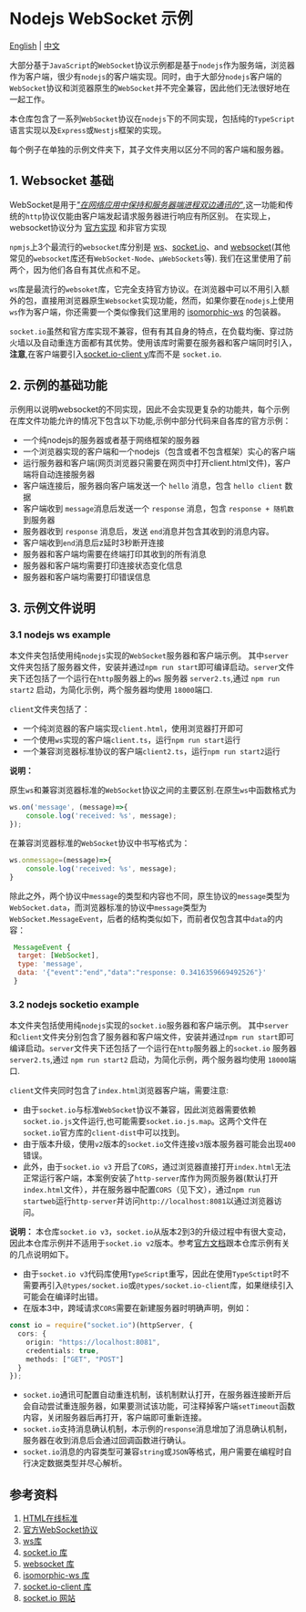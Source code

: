 # Nodejs WebSocket 示例

[English](./README.md) | [中文](./README_ZH.md)


大部分基于`JavaScript`的`WebSocket`协议示例都是基于`nodejs`作为服务端，浏览器作为客户端，很少有`nodejs`的客户端实现。同时，由于大部分`nodejs`客户端的`WebSocket`协议和浏览器原生的`WebSocket`并不完全兼容，因此他们无法很好地在一起工作。

本仓库包含了一系列`WebSocket`协议在`nodejs`下的不同实现，包括纯的`TypeScript`语言实现以及`Express`或`Nestjs`框架的实现。

每个例子在单独的示例文件夹下，其子文件夹用以区分不同的客户端和服务器。

## 1. Websocket 基础

WebSocket是用于[*"在网络应用中保持和服务器端进程双边通讯的"*][1],这一功能和传统的`http`协议仅能由客户端发起请求服务器进行响应有所区别。 在实现上，websocket协议分为 [官方实现][2] 和非官方实现

`npmjs`上3个最流行的`websocket`库分别是 [ws][3]、[socket.io][4]、and [websocket][5](其他常见的`websocket`库还有`WebSocket-Node`、`µWebSockets`等). 我们在这里使用了前两个，因为他们各自有其优点和不足。 

 `ws`库是最流行的`websoket`库，它完全支持官方协议。在浏览器中可以不用引入额外的包，直接用浏览器原生`Websocket`实现功能，然而，如果你要在`nodejs`上使用`ws`作为客户端，你还需要一个类似像我们这里用的 [isomorphic-ws][6] 的包装器。

`socket.io`虽然和官方库实现不兼容，但有有其自身的特点，在负载均衡、穿过防火墙以及自动重连方面都有其优势。使用该库时需要在服务器和客户端同时引入，**注意**,在客户端要引入[socket.io-client y][7]库而不是 `socket.io`.

## 2. 示例的基础功能

示例用以说明websocket的不同实现，因此不会实现更复杂的功能共，每个示例在库文件功能允许的情况下包含以下功能,示例中部分代码来自各库的官方示例：

- 一个纯nodejs的服务器或者基于网络框架的服务器
- 一个浏览器实现的客户端和一个nodejs（包含或者不包含框架）实心的客户端
- 运行服务器和客户端(网页浏览器只需要在网页中打开client.html文件)，客户端将自动连接服务器
- 客户端连接后，服务器向客户端发送一个 `hello` 消息，包含 `hello client` 数据
- 客户端收到 `message`消息后发送一个 `response` 消息，包含 `response + 随机数` 到服务器
- 服务器收到 `response` 消息后，发送 `end`消息并包含其收到的消息内容。
- 客户端收到`end`消息后z延时3秒断开连接
- 服务器和客户端均需要在终端打印其收到的所有消息
- 服务器和客户端均需要打印连接状态变化信息
- 服务器和客户端均需要打印错误信息

## 3. 示例文件说明

### 3.1 nodejs ws example

本文件夹包括使用纯`nodejs`实现的`WebSocket`服务器和客户端示例。
其中`server`文件夹包括了服务器文件，安装并通过`npm run start`即可编译启动。`server`文件夹下还包括了一个运行在`http`服务器上的`ws` 服务器 `server2.ts`,通过 `npm run start2` 启动，为简化示例，两个服务器均使用 `18000`端口.

`client`文件夹包括了：
- 一个纯浏览器的客户端实现`client.html`，使用浏览器打开即可
- 一个使用`ws`实现的客户端`client.ts`，运行`npm run start`运行
- 一个兼容浏览器标准协议的客户端`client2.ts`，运行`npm run start2`运行

**说明：**

原生`ws`和兼容浏览器标准的`WebSocket`协议之间的主要区别.在原生`ws`中函数格式为

```javascript
ws.on('message', (message)=>{
    console.log('received: %s', message);
});
```
在兼容浏览器标准的`WebSocket`协议中书写格式为：
```javascript
ws.onmessage=(message)=>{
    console.log('received: %s', message);
}
```
除此之外，两个协议中`message`的类型和内容也不同，原生协议的`message`类型为`WebSocket.data`，而浏览器标准的协议中`message`类型为`WebSocket.MessageEvent`，后者的结构类似如下，而前者仅包含其中`data`的内容：
 ```javascript
  MessageEvent {
   target: [WebSocket],
   type: 'message',
   data: '{"event":"end","data":"response: 0.3416359669492526"}'
  }
```

### 3.2 nodejs socketio example

本文件夹包括使用纯`nodejs`实现的`socket.io`服务器和客户端示例。
其中`server`和`client`文件夹分别包含了服务器和客户端文件，安装并通过`npm run start`即可编译启动。`server`文件夹下还包括了一个运行在`http`服务器上的`socket.io` 服务器 `server2.ts`,通过 `npm run start2` 启动，为简化示例，两个服务器均使用 `18000`端口.

`client`文件夹同时包含了`index.html`浏览器客户端，需要注意:
- 由于`socket.io`与标准`WebSocket`协议不兼容，因此浏览器需要依赖`socket.io.js`文件运行,也可能需要`socket.io.js.map`。这两个文件在`socket.io`官方库的`client-dist`中可以找到。
- 由于版本升级，使用`v2`版本的`socket.io`文件连接`v3`版本服务器可能会出现`400`错误。
- 此外，由于`socket.io v3` 开启了`CORS`，通过浏览器直接打开`index.html`无法正常运行客户端，本案例安装了`http-server`库作为网页服务器(默认打开`index.html`文件），并在服务器中配置`CORS`（见下文），通过`npm run startweb`运行`http-server`并访问`http://localhost:8081`以通过浏览器访问。

**说明：**
本仓库`socket.io v3`，`socket.io`从版本2到3的升级过程中有很大变动，因此本仓库示例并不适用于`socket.io v2`版本。参考[官方文档][8]跟本仓库示例有关的几点说明如下。

- 由于`socket.io v3`代码库使用`TypeScript`重写，因此在使用`TypeSctipt`时不需要再引入`@types/socket.io`或`@types/socket.io-client`库，如果继续引入可能会在编译时出错。
- 在版本3中，跨域请求`CORS`需要在新建服务器时明确声明，例如：
```typescript
const io = require("socket.io")(httpServer, {
  cors: {
    origin: "https://localhost:8081",
    credentials: true,
    methods: ["GET", "POST"]
  }
});
```
- `socket.io`通讯可配置自动重连机制，该机制默认打开，在服务器连接断开后会自动尝试重连服务器，如果要测试该功能，可注释掉客户端`setTimeout`函数内容，关闭服务器后再打开，客户端即可重新连接。
- `socket.io`支持消息确认机制，本示例的`response`消息增加了消息确认机制，服务器在收到消息后会通过回调函数进行确认。
- `socket.io`消息的内容类型可兼容`string`或`JSON`等格式，用户需要在编程时自行决定数据类型并尽心解析。


## 参考资料
1. [HTML在线标准][1]
2. [官方WebSocket协议][2]
3. [ws库][3]
4. [socket.io 库][4]
5. [websocket 库][5]
6. [isomorphic-ws 库][6]
7. [socket.io-client 库][7]
8. [socket.io 网站][8]

[1]: <https://html.spec.whatwg.org/multipage/web-sockets.html#handler-websocket-onmessage> "HTML Living Standard"

[2]: <https://developer.mozilla.org/zh-CN/docs/Web/API/WebSocket> "Official WebSocket Protocal in MDN"

[3]: <https://www.npmjs.com/package/ws> "ws library"

[4]: <https://www.npmjs.com/package/socket.io> "socket.io library"

[5]: <https://www.npmjs.com/package/websocket> "websocket library"

[6]: <https://github.com/heineiuo/isomorphic-ws> "isomorphic-ws library"

[7]: <https://github.com/socketio/socket.io-client> "socket.io-client library"

[8]: <https://socket.io/docs/v3/migrating-from-2-x-to-3-0/#The-Socket-IO-codebase-has-been-rewritten-to-TypeScript> "socket.io website"